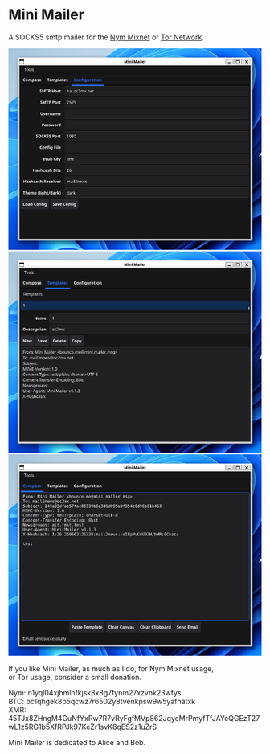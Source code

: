# Mini Mailer

A SOCKS5 smtp mailer for the [Nym Mixnet](https://nym.com/mixnet) or [Tor Network](https://torproject.org).


![Mini Mailer Configuration](img/Mini_Mailer_1.png)
![Mini Mailer Templates](img/Mini_Mailer_2.png)
![Mini Mailer Compose](img/Mini_Mailer_3.png)

If you like Mini Mailer, as much as I do, for Nym Mixnet usage,   
or Tor usage, consider a small donation.  

Nym: n1yql04xjhmlhfkjsk8x8g7fynm27xzvnk23wfys  
BTC: bc1qhgek8p5qcwz7r6502y8tvenkpsw9w5yafhatxk  
XMR: 45TJx8ZHngM4GuNfYxRw7R7vRyFgfMVp862JqycMrPmyfTfJAYcQGEzT27wL1z5RG1b5XfRPJk97KeZr1svK8qES2z1uZrS

Mini Mailer is dedicated to Alice and Bob.

